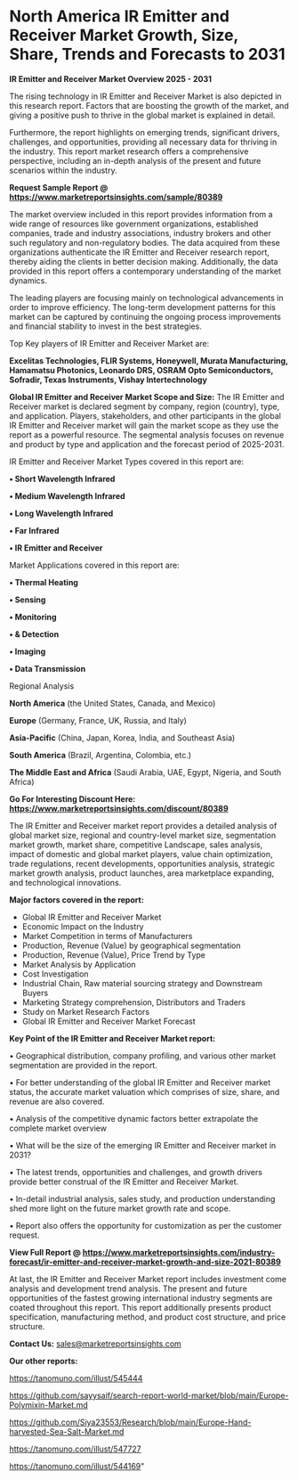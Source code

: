 # North America IR Emitter and Receiver Market Growth, Size, Share, Trends and Forecasts to 2031

<Strong> IR Emitter and Receiver Market Overview 2025 - 2031</strong>

The rising technology in IR Emitter and Receiver Market is also depicted in this research report. Factors that are boosting the growth of the market, and giving a positive push to thrive in the global market is explained in detail.

Furthermore, the report highlights on emerging trends, significant drivers, challenges, and opportunities, providing all necessary data for thriving in the industry. This report market research offers a comprehensive perspective, including an in-depth analysis of the present and future scenarios within the industry.

<strong>Request Sample Report @ <a href=https://www.marketreportsinsights.com/sample/80389>https://www.marketreportsinsights.com/sample/80389</a></strong>

The market overview included in this report provides information from a wide range of resources like government organizations, established companies, trade and industry associations, industry brokers and other such regulatory and non-regulatory bodies. The data acquired from these organizations authenticate the IR Emitter and Receiver research report, thereby aiding the clients in better decision making. Additionally, the data provided in this report offers a contemporary understanding of the market dynamics.

The leading players are focusing mainly on technological advancements in order to improve efficiency. The long-term development patterns for this market can be captured by continuing the ongoing process improvements and financial stability to invest in the best strategies.

Top Key players of IR Emitter and Receiver Market are:

<strong>Excelitas Technologies, FLIR Systems, Honeywell, Murata Manufacturing, Hamamatsu Photonics, Leonardo DRS, OSRAM Opto Semiconductors, Sofradir, Texas Instruments, Vishay Intertechnology</strong>

<strong><b>Global IR Emitter and Receiver Market Scope and Size:</b></strong>
The IR Emitter and Receiver market is declared segment by company, region (country), type, and application. Players, stakeholders, and other participants in the global IR Emitter and Receiver market will gain the market scope as they use the report as a powerful resource. The segmental analysis focuses on revenue and product by type and application and the forecast period of 2025-2031.

IR Emitter and Receiver Market Types covered in this report are:

<strong>• Short Wavelength Infrared

• Medium Wavelength Infrared

• Long Wavelength Infrared

• Far Infrared 

• IR Emitter and Receiver</strong>

Market Applications covered in this report are:

<strong>• Thermal Heating

• Sensing

• Monitoring

• & Detection

• Imaging

• Data Transmission</strong> 

Regional Analysis

<strong>North America</strong> (the United States, Canada, and Mexico)

<strong>Europe</strong> (Germany, France, UK, Russia, and Italy)

<strong>Asia-Pacific</strong> (China, Japan, Korea, India, and Southeast Asia)

<strong>South America</strong> (Brazil, Argentina, Colombia, etc.)

<strong>The Middle East and Africa</strong> (Saudi Arabia, UAE, Egypt, Nigeria, and South Africa)

<strong>Go For Interesting Discount Here: <a href=https://www.marketreportsinsights.com/discount/80389>https://www.marketreportsinsights.com/discount/80389</a></strong>

The IR Emitter and Receiver market report provides a detailed analysis of global market size, regional and country-level market size, segmentation market growth, market share, competitive Landscape, sales analysis, impact of domestic and global market players, value chain optimization, trade regulations, recent developments, opportunities analysis, strategic market growth analysis, product launches, area marketplace expanding, and technological innovations.

<strong><b>Major factors covered in the report:</b></strong>
<ul>
  <li>Global IR Emitter and Receiver Market </li>
  <li>Economic Impact on the Industry</li>
  <li>Market Competition in terms of Manufacturers</li>
  <li>Production, Revenue (Value) by geographical segmentation</li>
  <li>Production, Revenue (Value), Price Trend by Type</li>
  <li>Market Analysis by Application</li>
  <li>Cost Investigation</li>
  <li>Industrial Chain, Raw material sourcing strategy and Downstream Buyers</li>
  <li>Marketing Strategy comprehension, Distributors and Traders</li>
  <li>Study on Market Research Factors</li>
  <li>Global IR Emitter and Receiver Market Forecast</li>
</ul>

<strong><b>Key Point of the IR Emitter and Receiver Market report:</b></strong>

• Geographical distribution, company profiling, and various other market segmentation are provided in the report.

• For better understanding of the global IR Emitter and Receiver market status, the accurate market valuation which comprises of size, share, and revenue are also covered.

• Analysis of the competitive dynamic factors better extrapolate the complete market overview

• What will be the size of the emerging IR Emitter and Receiver market in 2031?

• The latest trends, opportunities and challenges, and growth drivers provide better construal of the IR Emitter and Receiver Market.

• In-detail industrial analysis, sales study, and production understanding shed more light on the future market growth rate and scope.

• Report also offers the opportunity for customization as per the customer request.

<strong><b>View Full Report @ <a href=https://www.marketreportsinsights.com/industry-forecast/ir-emitter-and-receiver-market-growth-and-size-2021-80389>https://www.marketreportsinsights.com/industry-forecast/ir-emitter-and-receiver-market-growth-and-size-2021-80389</a></b></strong>


At last, the IR Emitter and Receiver Market report includes investment come analysis and development trend analysis. The present and future opportunities of the fastest growing international industry segments are coated throughout this report. This report additionally presents product specification, manufacturing method, and product cost structure, and price structure.

<strong>Contact Us:</strong>
sales@marketreportsinsights.com

<strong>Our other reports:</strong>

<a href=https://tanomuno.com/illust/545444>https://tanomuno.com/illust/545444</a>

<a href=https://github.com/sayysaif/search-report-world-market/blob/main/Europe-Polymixin-Market.md>https://github.com/sayysaif/search-report-world-market/blob/main/Europe-Polymixin-Market.md</a>

<a href=https://github.com/Siya23553/Research/blob/main/Europe-Hand-harvested-Sea-Salt-Market.md>https://github.com/Siya23553/Research/blob/main/Europe-Hand-harvested-Sea-Salt-Market.md</a>

<a href=https://tanomuno.com/illust/547727>https://tanomuno.com/illust/547727</a>

<a href=https://tanomuno.com/illust/544169>https://tanomuno.com/illust/544169</a>"
